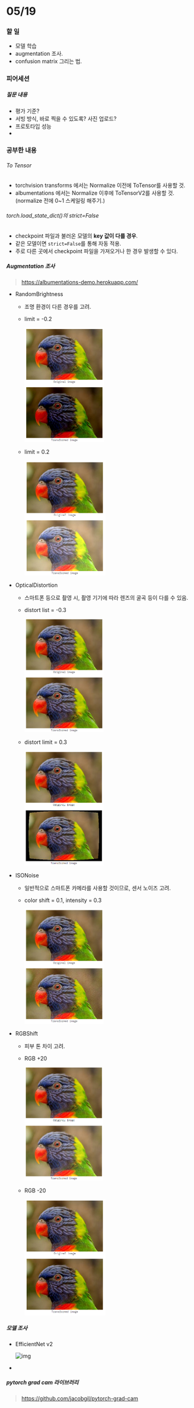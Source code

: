 # 05/19

### 할 일

* 모델 학습
* augmentation 조사.
* confusion matrix 그리는 법.



### 피어세션

##### 질문 내용

* 평가 기준?
* 서빙 방식, 바로 찍을 수 있도록? 사진 업로드?
* 프로토타입 성능
* 




### 공부한 내용

###### To Tensor

* torchvision transforms 에서는 Normalize 이전에 ToTensor를 사용할 것.
* albumentations 에서는 Normalize 이후에 ToTensorV2를 사용할 것. (normalize 전에 0~1 스케일링 해주기.)



###### torch.load_state_dict()의 strict=False

* checkpoint 파일과 불러온 모델의 **key 값이 다를 경우**.
* 같은 모델이면 `strict=False`를 통해 자동 적용.
* 주로 다른 곳에서 checkpoint 파일을 가져오거나 한 경우 발생할 수 있다.



##### Augmentation 조사

> https://albumentations-demo.herokuapp.com/

* RandomBrightness

  * 조명 환경이 다른 경우를 고려.

  * limit = -0.2

    <img src="0519.assets/image-20220519201155046.png" alt="image-20220519201155046" style="zoom:50%;" />

  * limit = 0.2

    <img src="0519.assets/image-20220519201311802.png" alt="image-20220519201311802" style="zoom:50%;" />

* OpticalDistortion

  * 스마트폰 등으로 촬영 시, 촬영 기기에 따라 렌즈의 굴곡 등이 다를 수 있음.

  * distort list = -0.3

    <img src="0519.assets/image-20220519201815031.png" alt="image-20220519201815031" style="zoom:50%;" />

  * distort limit = 0.3

    <img src="0519.assets/image-20220519201651152.png" alt="image-20220519201651152" style="zoom:50%;" />

* ISONoise

  * 일반적으로 스마트폰 카메라를 사용할 것이므로, 센서 노이즈 고려.

  * color shift = 0.1, intensity = 0.3

    <img src="0519.assets/image-20220519234213851.png" alt="image-20220519234213851" style="zoom:50%;" />

* RGBShift

  * 피부 톤 차이 고려.

  * RGB +20

    <img src="0519.assets/image-20220519234427347.png" alt="image-20220519234427347" style="zoom:50%;" />

  * RGB -20

    <img src="0519.assets/image-20220519234531941.png" alt="image-20220519234531941" style="zoom:50%;" />



##### 모델 조사

* EfficientNet v2

  ![img](https://blog.kakaocdn.net/dn/dNzj01/btq1I60parp/QGQMHbobFtPjMw9dbYXHn1/img.png)

* 



##### pytorch grad cam 라이브러리

>  https://github.com/jacobgil/pytorch-grad-cam